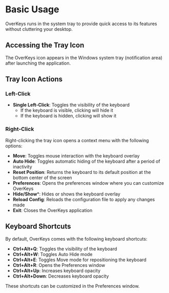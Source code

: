 # Basic Usage

OverKeys runs in the system tray to provide quick access to its features without cluttering your desktop.

## Accessing the Tray Icon

The OverKeys icon appears in the Windows system tray (notification area) after launching the application.

## Tray Icon Actions

### Left-Click

- **Single Left-Click**: Toggles the visibility of the keyboard
  - If the keyboard is visible, clicking will hide it
  - If the keyboard is hidden, clicking will show it

### Right-Click

Right-clicking the tray icon opens a context menu with the following options:

- **Move**: Toggles mouse interaction with the keyboard overlay
- **Auto Hide**: Toggles automatic hiding of the keyboard after a period of inactivity
- **Reset Position**: Returns the keyboard to its default position at the bottom center of the screen
- **Preferences**: Opens the preferences window where you can customize OverKeys
- **Hide/Show***: Hides or shows the keyboard overlay
- **Reload Config**: Reloads the configuration file to apply any changes made
- **Exit**: Closes the OverKeys application

## Keyboard Shortcuts

By default, OverKeys comes with the following keyboard shortcuts:

- **Ctrl+Alt+Q**: Toggles the visibility of the keyboard
- **Ctrl+Alt+W**: Toggles Auto Hide mode
- **Ctrl+Alt+E**: Toggles Move mode for repositioning the keyboard
- **Ctrl+Alt+R**: Opens the Preferences window
- **Ctrl+Alt+Up**: Increases keyboard opacity
- **Ctrl+Alt+Down**: Decreases keyboard opacity

These shortcuts can be customized in the Preferences window.
